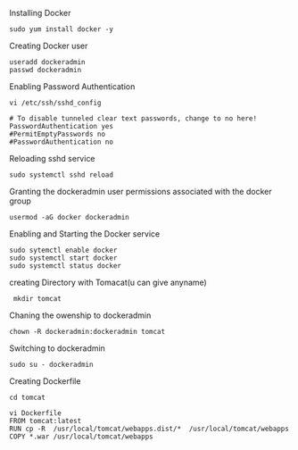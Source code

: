 Installing Docker
```
sudo yum install docker -y
```
Creating Docker user
```
useradd dockeradmin
passwd dockeradmin
```
Enabling Password Authentication
```
vi /etc/ssh/sshd_config

# To disable tunneled clear text passwords, change to no here!
PasswordAuthentication yes
#PermitEmptyPasswords no
#PasswordAuthentication no
```
Reloading sshd service
```
sudo systemctl sshd reload
```
Granting the dockeradmin user permissions associated with the docker group
```
usermod -aG docker dockeradmin
```
Enabling and Starting the Docker service
```
sudo sytemctl enable docker
sudo systemctl start docker
sudo systemctl status docker
```
creating Directory with Tomacat(u can give anyname)
```
 mkdir tomcat
```
Chaning the owenship to dockeradmin
```
chown -R dockeradmin:dockeradmin tomcat
```
Switching to dockeradmin
```
sudo su - dockeradmin
```
Creating Dockerfile
```
cd tomcat

vi Dockerfile 
FROM tomcat:latest
RUN cp -R  /usr/local/tomcat/webapps.dist/*  /usr/local/tomcat/webapps
COPY *.war /usr/local/tomcat/webapps
```
